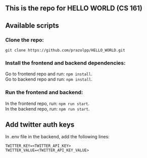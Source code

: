 ## This is the repo for HELLO WORLD (CS 161)


## Available scripts

### Clone the repo: 

`git clone https://github.com/prazolpp/HELLO_WORLD.git`

### Install the frontend and backend dependencies:

Go to frontend repo and run: `npm install`.   
Go to backend repo and run: `npm install`. 

### Run the frontend and backend:

In the frontend repo, run: `npm run start`.  
In the backend repo, run: `npm run start`. 

## Add twitter auth keys

In .env file in the backend, add the following lines:

```
TWITTER_KEY=<TWITTER_API_KEY>
TWITTER_VALUE=<TWITTER_API_KEY_VALUE>

```








